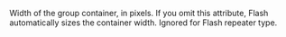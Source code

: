 Width of the group container, in pixels. If you omit this
            attribute, Flash automatically sizes the container width.
            Ignored for Flash repeater type.